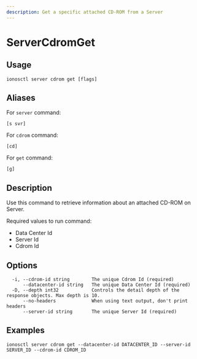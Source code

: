 ```yaml
---
description: Get a specific attached CD-ROM from a Server
---
```


# ServerCdromGet

## Usage

```text
ionosctl server cdrom get [flags]
```

## Aliases

For `server` command:

```text
[s svr]
```

For `cdrom` command:

```text
[cd]
```

For `get` command:

```text
[g]
```

## Description

Use this command to retrieve information about an attached CD-ROM on Server.

Required values to run command:

* Data Center Id
* Server Id
* Cdrom Id

## Options

```text
  -i, --cdrom-id string        The unique Cdrom Id (required)
      --datacenter-id string   The unique Data Center Id (required)
  -D, --depth int32            Controls the detail depth of the response objects. Max depth is 10.
      --no-headers             When using text output, don't print headers
      --server-id string       The unique Server Id (required)
```

## Examples

```text
ionosctl server cdrom get --datacenter-id DATACENTER_ID --server-id SERVER_ID --cdrom-id CDROM_ID
```

